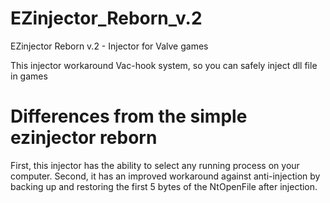 # EZinjector_Reborn_v.2
EZinjector Reborn v.2 - Injector for Valve games

This injector workaround Vac-hook system, so you can safely inject dll file in games
# Differences from the simple ezinjector reborn
First, this injector has the ability to select any running process on your computer. 
Second, it has an improved workaround against anti-injection by backing up and restoring the first 5 bytes of the NtOpenFile after injection.
